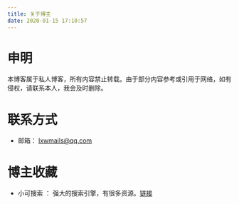 ```yaml
---
title: 关于博主
date: 2020-01-15 17:10:57
---
```

# 申明
  本博客属于私人博客，所有内容禁止转载。由于部分内容参考或引用于网络，如有侵权，请联系本人，我会及时删除。

# 联系方式

- 邮箱： lxwmails@qq.com

# 博主收藏

- 小可搜索 ： 强大的搜索引擎，有很多资源。[链接](http://magnet.chongbuluo.com/)
